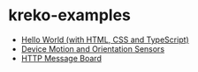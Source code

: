 # kreko-examples
- [Hello World (with HTML, CSS and TypeScript)](./hello-world)
- [Device Motion and Orientation Sensors](./motion-sensors/)
- [HTTP Message Board](./http-message-board/)

